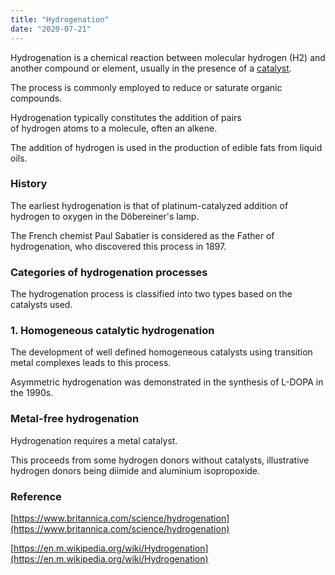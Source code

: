 ```yaml
---
title: "Hydrogenation"
date: "2020-07-21"
---
```


Hydrogenation is a chemical reaction between molecular hydrogen (H2) and another compound or element, usually in the presence of a [catalyst](https://chemistdictionary.com/catalyst/).

The process is commonly employed to reduce or saturate organic compounds.

Hydrogenation typically constitutes the addition of pairs of hydrogen atoms to a molecule, often an alkene. 

The addition of hydrogen is used in the production of edible fats from liquid oils. 

### History

The earliest hydrogenation is that of platinum-catalyzed addition of hydrogen to oxygen in the Döbereiner's lamp.

The French chemist Paul Sabatier is considered as the Father of hydrogenation, who discovered this process in 1897.

### Categories of hydrogenation processes

The hydrogenation process is classified into two types based on the catalysts used.

### 1\. Homogeneous catalytic hydrogenation

The development of well defined homogeneous catalysts using transition metal complexes leads to this process.

Asymmetric hydrogenation was demonstrated in the synthesis of L-DOPA in the 1990s.

### Metal-free hydrogenation

Hydrogenation requires a metal catalyst.

This proceeds from some hydrogen donors without catalysts, illustrative hydrogen donors being diimide and aluminium isopropoxide.

### Reference

[https://www.britannica.com/science/hydrogenation](https://www.britannica.com/science/hydrogenation)

[https://en.m.wikipedia.org/wiki/Hydrogenation](https://en.m.wikipedia.org/wiki/Hydrogenation)
